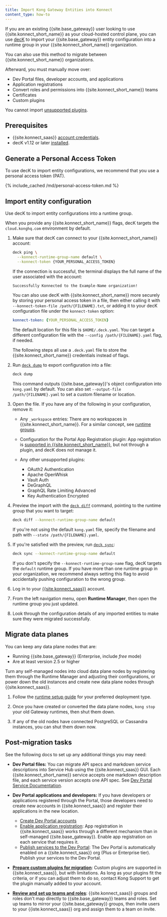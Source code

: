 ```yaml
---
title: Import Kong Gateway Entities into Konnect
content_type: how-to
---
```


If you are an existing {{site.base_gateway}} user looking to use {{site.konnect_short_name}}
as your cloud-hosted control plane, you can use [decK](/deck/) to import your
{{site.base_gateway}} entity configuration into a runtime group in your
{{site.konnect_short_name}} organization.

You can also use this method to migrate between {{site.konnect_short_name}} organizations.

Afterward, you must manually move over:
* Dev Portal files, developer accounts, and applications
* Application registrations
* Convert roles and permissions into {{site.konnect_short_name}} teams
* Certificates
* Custom plugins

You cannot import [unsupported plugins](/konnect/servicehub/plugins/#plugin-limitations).

## Prerequisites
* {{site.konnect_saas}} [account credentials](/konnect/getting-started/access-account/).
* decK v1.12 or later [installed](/deck/latest/installation/).

## Generate a Personal Access Token

To use decK to import entity configurations, we recommend that you use a personal access token (PAT).

{% include_cached /md/personal-access-token.md %}

## Import entity configuration

Use decK to import entity configurations into a runtime group.

When you provide any {{site.konnect_short_name}} flags, decK targets the `cloud.konghq.com` environment by default.

1. Make sure that decK can connect to your {{site.konnect_short_name}} account:

    ```sh
    deck ping \
      --konnect-runtime-group-name default \
      --konnect-token {YOUR_PERSONAL_ACCESS_TOKEN}
    ```

    If the connection is successful, the terminal displays the full name of the
    user associated with the account:

    ```sh
    Successfully Konnected to the Example-Name organization!
    ```

    You can also use decK with {{site.konnect_short_name}} more securely by storing
    your personal access token in a file, then either calling it with
    `--konnect-token-file /path/{FILENAME}.txt`, or adding it to your decK configuration
    file under the `konnect-token` option:

    ```yaml
    konnect-token: {YOUR_PERSONAL_ACCESS_TOKEN}
    ```

    The default location for this file is `$HOME/.deck.yaml`. You can target a
    different configuration file with the `--config /path/{FILENAME}.yaml` flag,
    if needed.

    The following steps all use a `.deck.yaml` file to store the
    {{site.konnect_short_name}} credentials instead of flags.

1. Run [`deck dump`](/deck/latest/reference/deck_dump/) to export configuration into a file:

    ```sh
    deck dump
    ```

    This command outputs {{site.base_gateway}}'s object configuration into
    `kong.yaml` by default. You can also set `--output-file /path/{FILENAME}.yaml`
    to set a custom filename or location.

1. Open the file. If you have any of the following in your configuration, remove it:

    * Any `_workspace` entries: There are no workspaces in {{site.konnect_short_name}}. For a similar
    concept, see [runtime groups](/konnect/runtime-manager/runtime-groups/).

    * Configuration for the Portal App Registration plugin: App registration is
    [supported in {{site.konnect_short_name}}](/konnect/dev-portal/applications/application-overview/),
    but not through a plugin, and decK does not manage it.

    * Any other unsupported plugins:
        * OAuth2 Authentication
        * Apache OpenWhisk
        * Vault Auth
        * DeGraphQL
        * GraphQL Rate Limiting Advanced
        * Key Authentication Encrypted

1. Preview the import with the [`deck diff`](/deck/latest/reference/deck_diff/)
command, pointing to the runtime group that you want to target:

    ```sh
    deck diff --konnect-runtime-group-name default
    ```

    If you're not using the default `kong.yaml` file, specify the filename and
    path with `--state /path/{FILENAME}.yaml`.

1. If you're satisfied with the preview, run [`deck sync`](/deck/latest/reference/deck_sync/):

    ```sh
    deck sync --konnect-runtime-group-name default
    ```

    If you don't specify the `--konnect-runtime-group-name` flag, decK targets the
    `default` runtime group. If you have more than one runtime group in your
    organization, we recommend always setting this flag to avoid accidentally
    pushing configuration to the wrong group.

1. Log in to your [{{site.konnect_saas}}](http://cloud.konghq.com/login) account.

1. From the left navigation menu, open **Runtime Manager**, then open the runtime group
you just updated.

1. Look through the configuration details of any imported entities to make sure
they were migrated successfully.

## Migrate data planes

You can keep any data plane nodes that are:
* Running {{site.base_gateway}} (Enterprise, include _free_ mode)
* Are at least version 2.5 or higher

Turn any self-managed nodes into cloud data plane nodes by registering them
through the Runtime Manager and adjusting their configurations, or power down
the old instances and create new data plane nodes through {{site.konnect_saas}}.

1. Follow the [runtime setup guide](/konnect/runtime-manager/#runtime-instances) for
your preferred deployment type.

2. Once you have created or converted the data plane nodes, `kong stop` your
old Gateway runtimes, then shut them down.

3. If any of the old nodes have connected PostgreSQL or Cassandra instances,
you can shut them down now.

## Post-migration tasks

See the following docs to set up any additional things you may need:

* **Dev Portal files:** You can migrate API specs and markdown service descriptions
into Service Hub using the {{site.konnect_saas}} GUI. Each {{site.konnect_short_name}} service accepts
one markdown description file, and each service version accepts one API spec.
See [Dev Portal Service Documentation](/konnect/servicehub/service-documentation/).

* **Dev Portal applications and developers:** If you have developers or
applications registered through the Portal, those developers need to create new
accounts in {{site.konnect_saas}} and register their applications in the new
location.
    * [Create Dev Portal accounts](/konnect/dev-portal/dev-reg/)
    * [Enable application registration](/konnect/dev-portal/applications/enable-app-reg/):
    App registration in {{site.konnect_saas}} works through a different
    mechanism than in self-managed {{site.base_gateway}}. Enable app
    registration on each service that requires it.
    * [Publish services to the Dev Portal](/konnect/servicehub/service-documentation/#publishing):
    The Dev Portal is automatically enabled on a {{site.konnect_saas}} org
    (Plus or Enterprise tier). Publish your services to the Dev Portal.
* [**Prepare custom plugins for migration**](/konnect/servicehub/plugins/#custom-plugins):
Custom plugins are supported in {{site.konnect_saas}}, but with limitations. As
long as your plugins fit the criteria, or if you can adjust them to do so,
contact Kong Support to get the plugin manually added to your account.
* [**Review and set up teams and roles**](/konnect/org-management/teams-and-roles/):
{{site.konnect_saas}} groups and roles don't map directly to
{{site.base_gateway}} teams and roles. Set up teams to mirror your
{{site.base_gateway}} groups, then invite users to your {{iste.konnect_saas}}
org and assign them to a team on invite.
